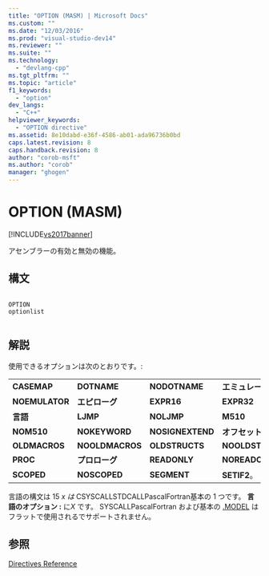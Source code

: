 ```yaml
---
title: "OPTION (MASM) | Microsoft Docs"
ms.custom: ""
ms.date: "12/03/2016"
ms.prod: "visual-studio-dev14"
ms.reviewer: ""
ms.suite: ""
ms.technology: 
  - "devlang-cpp"
ms.tgt_pltfrm: ""
ms.topic: "article"
f1_keywords: 
  - "option"
dev_langs: 
  - "C++"
helpviewer_keywords: 
  - "OPTION directive"
ms.assetid: 8e10dabd-e36f-4586-ab01-ada96736b0bd
caps.latest.revision: 8
caps.handback.revision: 8
author: "corob-msft"
ms.author: "corob"
manager: "ghogen"
---
```

# OPTION (MASM)
[!INCLUDE[vs2017banner](../../assembler/inline/includes/vs2017banner.md)]

アセンブラーの有効と無効の機能。  
  
## 構文  
  
```  
  
OPTION   
optionlist  
  
```  
  
## 解説  
 使用できるオプションは次のとおりです。:  
  
|||||  
|-|-|-|-|  
|**CASEMAP**|**DOTNAME**|**NODOTNAME**|**エミュレーター**|  
|**NOEMULATOR**|**エピローグ**|**EXPR16**|**EXPR32**|  
|**言語**|**LJMP**|**NOLJMP**|**M510**|  
|**NOM510**|**NOKEYWORD**|**NOSIGNEXTEND**|**オフセット**|  
|**OLDMACROS**|**NOOLDMACROS**|**OLDSTRUCTS**|**NOOLDSTRUCTS**|  
|**PROC**|**プロローグ**|**READONLY**|**NOREADONLY**|  
|**SCOPED**|**NOSCOPED**|**SEGMENT**|**SETIF2**。|  
  
 言語の構文は 15 *x は*  CSYSCALLSTDCALLPascalFortran基本の 1 つです。 **言語のオプション :** に*X* です。  SYSCALLPascalFortran および基本の [.MODEL](../../assembler/masm/dot-model.md) はフラットで使用されるでサポートされません。  
  
## 参照  
 [Directives Reference](../../assembler/masm/directives-reference.md)